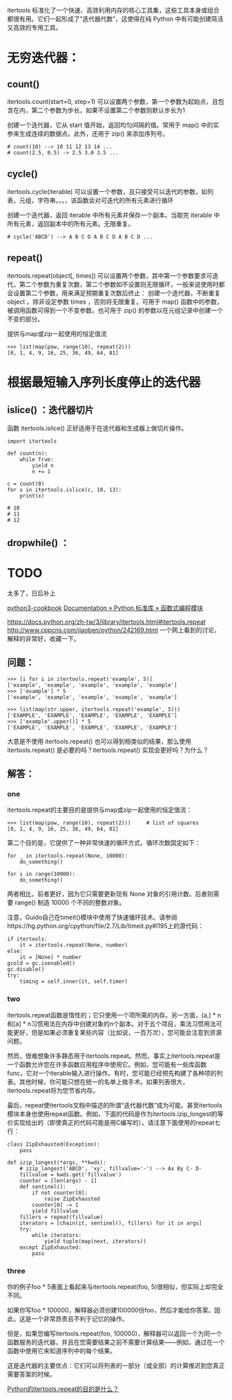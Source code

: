 itertools 标准化了一个快速、高效利用内存的核心工具集，这些工具本身或组合都很有用。它们一起形成了“迭代器代数”，这使得在纯 Python 中有可能创建简洁又高效的专用工具。

# 无穷迭代器：
## count()
itertools.count(start=0, step=1)
可以设置两个参数，第一个参数为起始点，且包含在内，第二个参数为步长，如果不设置第二个参数则默认步长为1

创建一个迭代器，它从 start 值开始，返回均匀间隔的值。常用于 map() 中的实参来生成连续的数据点。此外，还用于 zip() 来添加序列号。
```
# count(10) --> 10 11 12 13 14 ...
# count(2.5, 0.5) -> 2.5 3.0 3.5 ...
```
## cycle()
itertools.cycle(iterable)
可以设置一个参数，且只接受可以迭代的参数，如列表，元组，字符串。。。，该函数会对可迭代的所有元素进行循环

创建一个迭代器，返回 iterable 中所有元素并保存一个副本。当取完 iterable 中所有元素，返回副本中的所有元素。无限重复。
```
# cycle('ABCD') --> A B C D A B C D A B C D ...
```
## repeat()
itertools.repeat(object[, times])
可以设置两个参数，其中第一个参数要求可迭代，第二个参数为重复次数，第二个参数如不设置则无限循环，一般来说使用时都会设置第二个参数，用来满足预期重复次数后终止：
创建一个迭代器，不断重复 object 。除非设定参数 times ，否则将无限重复。可用于 map() 函数中的参数，被调用函数可得到一个不变参数。也可用于 zip() 的参数以在元组记录中创建一个不变的部分。

提供与map或zip一起使用的恒定值流
```
>>> list(map(pow, range(10), repeat(2)))
[0, 1, 4, 9, 16, 25, 36, 49, 64, 81]
``` 

# 根据最短输入序列长度停止的迭代器
## islice() ：迭代器切片
函数 itertools.islice() 正好适用于在迭代器和生成器上做切片操作。
```
import itertools

def count(n):
    while True:
        yield n
        n += 1

c = count(0)
for x in itertools.islice(c, 10, 13):
    print(x)

# 10
# 11
# 12
```

## dropwhile() ：

# TODO 
太多了，日后补上


[python3-cookbook](https://python3-cookbook.readthedocs.io/)
[Documentation » Python 标准库 » 函数式编程模块 ](https://docs.python.org/zh-cn/3.8/library/itertools.html)


https://docs.python.org/zh-tw/3/library/itertools.html#itertools.repeat
http://www.cppcns.com/jiaoben/python/242169.html
一个网上看到的讨论，解释的非常好，收藏一下。

## 问题：
```
>>> [i for i in itertools.repeat('example', 5)]
['example', 'example', 'example', 'example', 'example']
>>> ['example'] * 5
['example', 'example', 'example', 'example', 'example']

>>> list(map(str.upper, itertools.repeat('example', 5)))
['EXAMPLE', 'EXAMPLE', 'EXAMPLE', 'EXAMPLE', 'EXAMPLE']
>>> ['example'.upper()] * 5
['EXAMPLE', 'EXAMPLE', 'EXAMPLE', 'EXAMPLE', 'EXAMPLE']
```

大意是不使用 itertools.repeat() 也可以得到相类似的结果，那么使用 itertools.repeat() 是必要的吗？itertools.repeat() 实现会更好吗？为什么？

## 解答：
### one
itertools.repeat的主要目的是提供与map或zip一起使用的恒定值流：
```
>>> list(map(pow, range(10), repeat(2)))     # list of squares
[0, 1, 4, 9, 16, 25, 36, 49, 64, 81]
```

第二个目的是，它提供了一种非常快速的循环方式，循环次数固定如下：
```
for _ in itertools.repeat(None, 10000):
    do_something()
```
```
for i in range(10000):
    do_something()
```
两者相比，前者更好，因为它只需要更新现有 None 对象的引用计数。后者则需要 range() 制造 10000 个不同的整数对象。

注意，Guido自己在timeit()模块中使用了快速循环技术。请参阅https://hg.python.org/cpython/file/2.7/Lib/timeit.py#l195上的源代码：

    if itertools:
        it = itertools.repeat(None, number)
    else:
        it = [None] * number
    gcold = gc.isenabled()
    gc.disable()
    try:
        timing = self.inner(it, self.timer)

### two
itertools.repeat函数是惰性的；它只使用一个项所需的内存。另一方面，(a,) * n和[a] * n习惯用法在内存中创建对象的n个副本。对于五个项目，乘法习惯用法可能更好，但是如果必须重复某些内容（比如说，一百万次），您可能会注意到资源问题。

然而，很难想象许多静态用于itertools.repeat。然而，事实上itertools.repeat是一个函数允许您在许多函数应用程序中使用它。例如，您可能有一些库函数func，它对一个iterable输入进行操作。有时，您可能已经预先构建了各种项的列表。其他时候，你可能只想在统一的名单上做手术。如果列表很大，itertools.repeat将为您节省内存。

最后，repeat使itertools文档中描述的所谓“迭代器代数”成为可能。甚至itertools模块本身也使用repeat函数。例如，下面的代码是作为itertools.izip_longest的等价实现给出的（即使真正的代码可能是用C编写的）。请注意下面使用的repeat七行：

```
class ZipExhausted(Exception):
    pass

def izip_longest(*args, **kwds):
    # izip_longest('ABCD', 'xy', fillvalue='-') --> Ax By C- D-
    fillvalue = kwds.get('fillvalue')
    counter = [len(args) - 1]
    def sentinel():
        if not counter[0]:
            raise ZipExhausted
        counter[0] -= 1
        yield fillvalue
    fillers = repeat(fillvalue)
    iterators = [chain(it, sentinel(), fillers) for it in args]
    try:
        while iterators:
            yield tuple(map(next, iterators))
    except ZipExhausted:
        pass
```

### three
你的例子foo * 5表面上看起来与itertools.repeat(foo, 5)很相似，但实际上却完全不同。

如果你写foo * 100000，解释器必须创建100000份foo，然后才能给你答案。因此，这是一个非常昂贵且不利于记忆的操作。

但是，如果您编写itertools.repeat(foo, 100000)，解释器可以返回一个为同一个函数服务的迭代器，并且在您需要结果之前不需要计算结果——例如，通过在一个函数中使用它来知道序列中的每个结果。

这是迭代器的主要优点：它们可以将列表的一部分（或全部）的计算推迟到您真正需要答案的时候。

[Python的itertools.repeat的目的是什么？](https://www.cnpython.com/qa/60172)